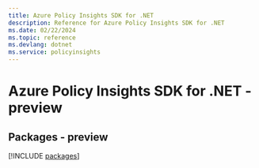 ```yaml
---
title: Azure Policy Insights SDK for .NET
description: Reference for Azure Policy Insights SDK for .NET
ms.date: 02/22/2024
ms.topic: reference
ms.devlang: dotnet
ms.service: policyinsights
---
```

# Azure Policy Insights SDK for .NET - preview
## Packages - preview
[!INCLUDE [packages](policy-insights-index.md)]